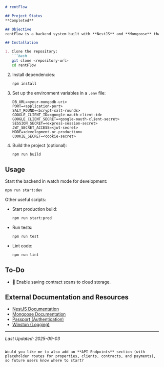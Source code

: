 ```markdown
# rentFlow

## Project Status
**Completed**

## Objective
rentFlow is a backend system built with **NestJS** and **Mongoose** that streamlines property management tasks. It allows users to register their properties, manage clients, create rental contracts, and track payment records. The project also integrates authentication, session handling, and logging, providing a secure and scalable foundation for real-world rental workflows.

## Installation

1. Clone the repository:
   ```bash
   git clone <repository-url>
   cd rentFlow
   ```

2. Install dependencies:
   ```bash
   npm install
   ```

3. Set up the environment variables in a `.env` file:
   ```env
   DB_URL=<your-mongodb-uri>
   PORT=<application-port>
   SALT_ROUND=<bcrypt-salt-rounds>
   GOOGLE_CLIENT_ID=<google-oauth-client-id>
   GOOGLE_CLIENT_SECRET=<google-oauth-client-secret>
   SESSION_SECRET=<express-session-secret>
   JWT_SECRET_ACCESS=<jwt-secret>
   MODE=<development-or-production>
   COOKIE_SECRET=<cookie-secret>
   ```

4. Build the project (optional):
   ```bash
   npm run build
   ```

## Usage

Start the backend in watch mode for development:
```bash
npm run start:dev
```

Other useful scripts:
- Start production build:
  ```bash
  npm run start:prod
  ```
- Run tests:
  ```bash
  npm run test
  ```
- Lint code:
  ```bash
  npm run lint
  ```

## To-Do
- :bookmark_tabs: Enable saving contract scans to cloud storage.

## External Documentation and Resources
- [NestJS Documentation](https://docs.nestjs.com/)
- [Mongoose Documentation](https://mongoosejs.com/)
- [Passport (Authentication)](http://www.passportjs.org/)
- [Winston (Logging)](https://github.com/winstonjs/winston)

---

_Last Updated: 2025-09-03_
```

Would you like me to also add an **API Endpoints** section (with placeholder routes for properties, clients, contracts, and payments), so future users know where to start?